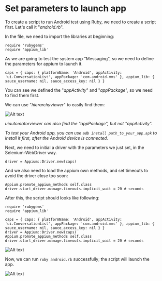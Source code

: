 # Set parameters to launch app

To create a script to run Android test using Ruby, we need to create a script first. Let's call it "*android.rb*".

In the file, we need to import the libraries at beginning:

<pre><code>require 'rubygems'
require 'appium_lib'
</code></pre>

As we are going to test the system app "Messaging", so we need to define the parameters for appium to launch it.

<pre><code>caps = { caps: { platformName: 'Android', appActivity: 'ui.ConversationList', appPackage: 'com.android.mms' }, appium_lib: { sauce_username: nil, sauce_access_key: nil } }
</code></pre>

You can see we defined the "*appActivity*" and "*appPackage*", so we need to find them first.

We can use "*hierarchyviewer*" to easily find them:

![Alt text](https://raw.githubusercontent.com/hy1984427/appium/master/images/android_hierarchyviewer.png "hierarchyviewer to find appPackage and appActivity")

*uiautomatorviewer can also find the "appPackage", but not "appActivity".*

*To test your Android app, you can use `adb install path_to_your_app.apk` to install it first, after the Android device is connected.*

Next, we need to initial a driver with the parameters we just set, in the Selenium-WebDriver way.

<pre><code>driver = Appium::Driver.new(caps)
</code></pre>

And we also need to load the appium own methods, and set timeouts to avoid the driver close too soon:

<pre><code>Appium.promote_appium_methods self.class
driver.start_driver.manage.timeouts.implicit_wait = 20 # seconds
</code></pre>

After this, the script should looks like following:

<pre><code>require 'rubygems'
require 'appium_lib'

caps = { caps: { platformName: 'Android', appActivity: 'ui.ConversationList', appPackage: 'com.android.mms' }, appium_lib: { sauce_username: nil, sauce_access_key: nil } }
driver = Appium::Driver.new(caps)
Appium.promote_appium_methods self.class
driver.start_driver.manage.timeouts.implicit_wait = 20 # seconds
</code></pre>

![Alt text](https://raw.githubusercontent.com/hy1984427/appium/master/images/android_script_initial.png "android.rb")

Now, we can run `ruby android.rb` successfully; the script will launch the app.

![Alt text](https://raw.githubusercontent.com/hy1984427/appium/master/images/android_script_initial_result.png "android script with initial parameters result")
